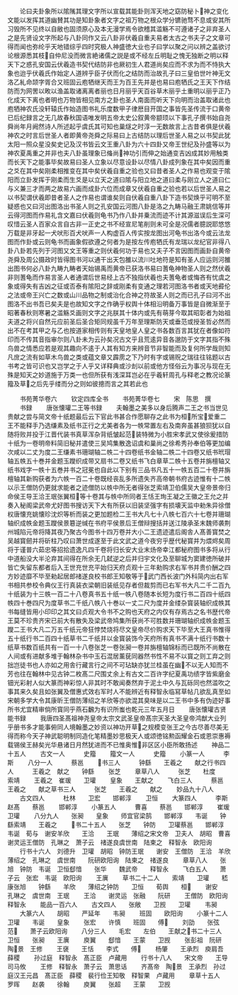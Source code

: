 <!-- { "loadSidebar": true } -->
　　论曰夫卦象所以隂隲其理文字所以宣载其能卦则浑天地之窈防秘卜神之变化文能以发挥其道幽賛其功是知卦象者文字之祖万物之根众学分镳驰骛不息或安其所习毁所不见终以自敝也固须原心及本无漫学焉令欲稽其滥觞不可遵诸子之非弃圣人之是先贤设文字所起与八卦同作又云八卦非伏羲自重夫易者太古之书夫子之文章可得而闻也弥纶乎天地错综乎四时究极人神盛徳大业也子曰学以聚之问以辨之盖欲讨论根源悉其枝自仲尼没而微言絶诸儒之説是或不经左丘明耻之愧无独断之明以释天下之惑孔安国云伏羲造书契代结防非也厥初生人君道尚矣应而不求为而不恃执大象也迨乎伏羲氏作始定人道辨乎臣子伏而化之结防而治故孔子曰三皇伯世叶神无文洛乙糺命颉字胥合又班固云庖牺继天而王为百王先并是也易曰庖牺氏之王天下作结防而为网罟以畋以渔盖取诸离离者丽也日月丽乎天百谷草木丽乎土重明以丽乎正乃化成天下离也者明也万物皆相见南方之卦也圣人南面而听天下向明而治盖取诸此也庖牺神农氏没轩辕氏作始造图书礼乐度数甲子律厯目开国之事皆先圣传流于口黄帝已后纪録言之无几故春秋国语唯发明五帝太史公叙黄帝颛顼以下事孔子撰书始自尧舜尚年月阙然诗人所述起乎虞氏其可知也巢燧之时淳一无数故言上古昔者俱是伏羲神农之时言后世圣人者即黄帝尧舜之际易曰上古结防以理后世圣人易之以书契此犹太阳一照众星没矣史记及汉书皆云文王重八卦为六十四卦又帝王世纪及孙盛等以为神农夏禹重之并非也夫八卦虽理象已偹尚神功引而伸之始通变吉凶成其妙用触类而长天下之能事毕矣故易曰圣人立象以尽意设卦以尽情八卦成列象在其中矣因而重之爻在其中矣刚柔相推变在其中矣伏羲自重之验也又曰昔者圣人之作易也观变于隂阳而立卦发挥于刚柔而生爻是以立天之道曰隂与阳立地之道曰柔与刚立人之道曰仁与义兼三才而两之故易六画而成卦六位而成章又伏羲自重之验也若以后世圣人易之以书契谓伏羲即昔者圣人之作易也谓谁矣则自伏羲自重八卦下造书契焕乎可明不至疑惑也又曰河出图洛出书圣人则之孔安国云河图八卦是洛之九畴马融王肃姚信等并云得河图而作易礼含文嘉曰伏羲则龟书乃作八卦并乗流而迹不计其源滋误后生深可叹惜云圣人百家众言自古非一正史之书不经宣尼笔削则未可全是况儒者臆説耶悠悠万载是非牙起一犬吠形百犬吠声一人构虚百人传实按龙图出河龟书出洛今或云法龙图而作卦或云则龟书而画象假欲遵之何者为是按左传庖牺氏有龙瑞以龙纪官非得八卦八卦若先列于河图又文王等重之则伏羲何功于易也又夫子不言因图而画卦自黄帝尧舜及周公摄政时皆得图书河以通干出天包雒以流川吐地符是知有圣人应运则河雒出图书何必八卦九畴九畴者天始锡禹而黄帝已获洛书易曰蓍龟神物圣人则之然伏羲非则蓍龟而作易言圣人者通谓后世易经上古不独指伏羲也夫蓍龟者或悔吝有忧虞之象或得失有吉凶之征或否泰有隂阳之辞或刚柔有变通之理若河图洛书者或天地彛伦之法或帝王兴亡之数或山川品物之制或治化合神之符故圣人则之而已孔子曰河不出图洛不出书吾已矣夫是也故知文字之作确乎权舆十体相沿明备万事皆是自微渐至于昭著春秋则寒暑之滥觞爻画则文字之兆朕其十体内或先有萌芽今取其昭彰者为始祖夫道之将兴自然元应前圣后圣合矩同规虽千万年至理斯防天或垂范或授圣哲必然而出不在考其甲之与乙也按道家相传则有天皇地皇人皇之书各数百言其犹在者像如符印而不传其音指审尔则八卦未为云孙矣况古文乎且荒逺异音各邈防于文字其指不殊鸟兽之情悉应若是观其趣向不逺于人其有知方来辨音节非智能而及复何所学哉则知凡庻之流有如草木鸟兽之类或蕴文章又霹雳之下乃时有字或锡贶之瑞往往铭题以古书考之皆可识也又岂学之于人乎又详释典或沙刦以前或他方怪俗云为事况与现在无殊是知天之妙道施于万类一也但所获有浅深耳岂必在乎羲轩周孔与释老之教况论篆籀及草之后先乎缕而分之则如彼摠而言之其若此也

　　书苑菁华卷六
　　钦定四库全书
　　书苑菁华卷七
　　宋　陈思　撰
　　书録
　　唐张懐瓘二王等书録
　　夫翰墨之美多以身后腾声二王之书当世见贵献之尝与简文帝十纸题最后云下官此书甚合作愿聊存之此书为桓所宝爱重二王不能释手乃选缣素及纸书正行之尤美者各为一帙常置左右及南奔虽甚狼狈犹以自随将败并投于江晋代装书真草浑杂背纸皱起范装特微为小胜宋孝武又使徐爰措防十纸为一卷明帝料简旧秘并遣使三吴鸠集散逸诏虞和巢尚之徐希秀孙奉伯等更加编次咸以二丈为度二王缣素书珊瑚轴二帙二十四卷纸书金轴二帙二十四卷又纸书玳瑁轴五帙五十巻并金题玉躞织成带又扇书二卷又纸书飞白章草二帙十五卷并旃檀轴又纸书戏字一帙十五巻并书之冠冕也自此以下别有三品书凡五十一帙五百二十卷并旃檀轴其新购获者为六帙一百二十卷既经丧乱多所遗失齐高帝朝书府古迹惟有十二帙以示王僧防仍更就求能者之迹僧防以帙中所无者得张芝索靖卫伯儒吴大皇帝景帝归命侯王导王洽王珉张翼桓等十卷其与帙中所同者王恬王珣王凝之王徽之王允之并奏入秘阁梁武帝尤好图书搜访天下大有所获以旧装坚强字有损壊天监中勑朱异徐僧权唐懐充姚懐珍沈炽等析而装之更加题检二王书大凡七十八帙七百六十七卷并珊瑚轴织成帙金题玉躞侯景簒逆缄在书府平侯景后王僧辩搜括并送江陵承圣末魏师袭荆州城陷元帝将降其夜乃聚古今图书十四万卷并大小二王遗迹遣后阁舎人髙善寳焚之吴越寳劒并将斫柱乃叹曰萧世成遂至于此文武之道今夜穷乎歴代秘寳并为煨烬矣周将于谨普六茹忠等招拾遗逸凡四千卷将归长安大业末炀帝幸江都秘府图书多将从行中道船没大半沦弃其间得在所余无几弑逆之后并归宇文化及至聊城为窦建徳所破并皆亡失留东都者后入王世充世充平始归天府贞观十三年勑购求右军书并贵价酬之四方妙迹靡不毕至勑起居郎禇遂良校书郎王知敬等于武门西长波门外科简内出右军书相共参校令典仪王行真装衣梁朝旧装纸见存者但裁剪而已右军书大凡二千二百九十纸装为十三帙一百二十八卷真书五十纸一帙八卷随本长短为度行书二百四十纸四帙四十巻四尺为度草书二千纸八帙八十巻以一丈二尺为度并金缕杂寳装轴织成帙其书每缝皆用小印印之其文曰贞观大令书不之购也天府之内仅有存焉古之名书歴代帝王莫不珍贵齐宋已前大有散失及梁武帝鸠集所获尚不可胜数并珊瑚轴织成帙金题玉躞二王书大凡二万五千纸元帝狂悖焚烧将尽文皇帝尽价购求天下毕至大王真书惟得五十纸行书二百四十纸草书二千纸并以金寳装饰今天府所有真书不满十纸行书数十纸草书数百纸共有一百一十八卷张芝一卷张昶一卷并旃檀轴锦标而已既所不尚散在人间或有进献多堆于翰林杂书中玉石混居薰莸同器然书性不易不以寳之则工弃之则拙岂徒书也人亦如之用舎行藏言行之间不可玷缺亦犹兰桂虽在幽不以无人知而不芳也往在翰林中见古钟二枚髙二尺围丈余上有古文二百许字纪夏禹功绩字皆紫磨金钿光彩射人似大篆而神彩惊人非其时不敢闻奏然弃于泥土中久与瓦砾同也然滥吹之事其来久矣且如张翼及僧惠式效右军时人不能辨近有释智永临冩草帖几欲乱真至如宋朝多学大令其康昕王僧防薄绍之羊欣等亦欲混其臭味是以二王书中多有伪迹好事所书尤宜精审倘所寳同乎燕石飜为有识所蚩也乾元三年五月日
　　唐张懐瓘古贤能书録
　　我唐四圣髙祖神尧皇帝太宗文武圣皇帝髙宗天圣大圣皇帝鸿猷大业列乎册书多才能事俯同人境翰墨之妙资以神功开草之规模变张王之今古尽善尽美无得而称今天子神武聪明制同造化笔精墨妙思极天人或颂徳铭勲函耀金石或恩崇惠褥载锡侯王赫矣光华悬诸日月然犹进而不已惟奥惟非区区小臣所敢扬述
　　神品二十五人
　　古文一人　　　史籀
　　籀文一人　　　史籀
　　小篆一人　　　李斯
　　八分一人　　　蔡邕
　　书三人　　　钟繇　　王羲之　　献之行书四人　　　王羲之　献之　　钟繇
　　张芝
　　章草八人　　　张芝　　杜度　　索靖
　　王羲之　崔瑗　　卫瓘
　　皇象　　王献之
　　飞白三人　　　蔡邕　　王羲之　　献之草书三人　　　张芝　　王羲之　　献之
　　妙品九十八人
　　古文四人　　　杜林　　卫宏　　邯郸淳
　　卫恒
　　大篆四人　　　李斯　　赵髙　　蔡邕
　　邯郸淳
　　小篆五人　　　曹喜　　蔡邕　　邯郸淳
　　崔瑗　　卫瓘
　　八分九人　　张昶　　皇象　　师宜官梁鹄　　邯郸淳　　韦诞　　钟繇索靖　　王羲之
　　书二十五人　　张芝　　钟防　　卫瓘蔡邕　　邯郸淳　韦诞　荀与　谢安羊欣　　王洽　　王珉　　薄绍之宋文帝　卫夫人　胡昭　曹喜　谢灵运王僧防　孔琳之　萧子云　禇遂良虞世南　陆柬之　释智永　欧阳询
　　行书十六人　刘德升　卫瓘　胡昭　钟防王珉　　谢安　王僧防　王洽　羊欣薄绍之　孔琳之　虞世南　　阮研欧阳询　陆柬之　禇遂良
　　章草八人　　张旭　钟防　韦诞　卫恒郄愔　　张华　　魏武帝　　释智永
　　飞白五人　　萧子云　张宏　韦诞　欧阳询
　　王廙
　　草书二十二人　　索靖　　卫瓘　　嵇康张旭　　钟繇　　羊欣　　薄绍之钟防　　卫恒　　荀舆　　桓
　　谢安　　孔琳之　虞世南　王珉
　　王洽　　谢灵运　张融　　阮研
　　王僧防　欧阳询　释智永
　　能品一百六人
　　古文四人　　张敞　　卫觊　　卫瓘
　　韦昶
　　大篆六人　　胡昭　　严延年　　韦昶
　　班固　　欧阳询
　　小篆十二人　　卫瓘　　韦诞　　皇象
　　张宏　　许慎　　班固　　傅
　　刘劭　　张弦　　范　　萧子云欧阳询
　　八分三人　　毛宏　　左伯　　王献之书二十三人　　卫恒　　张昶　　王廙
　　庾翼　　郄愔　　王蒙　　卫觊
　　张彭祖　阮研　　陶景　王修
　　王襃　　王恬　　李式　　傅
　　杨肇　　王承烈　庾肩吾　薛稷
　　孙过庭　释智永　髙正臣　卢藏用
　　行书十八人　　宋文帝　　王导　司马攸
　　王修　释智永　萧子云　萧思话
　　齐髙帝　陶景　王承烈　孙过庭汉王元昌　髙正臣　薛稷　裴行俭王知敬　释智果　卢藏用
　　章草十五人　　罗晖　　赵袭　　徐翰
　　庾翼　　张超　　王蒙　　卫觊

